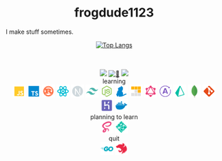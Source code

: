 <h1 align="center">frogdude1123</h1>
I make stuff sometimes.
<div align="center">

[![Top Langs](https://github-readme-stats.vercel.app/api/top-langs/?username=frog1123&layout=compact&bg_color=00000000&border_color=00000000&text_color=fff)](https://github.com/anuraghazra/github-readme-stats)

</div>
<br/>
<br/>
<div align="center">
  <a href="https://www.youtube.com/channel/UCNTeMcd7BDOuNrVf1yRGZlA"><img src="https://img.shields.io/badge/YouTube-red?style=for-the-badge&logo=youtube&logoColor=white"/></a>
  <a href="https://frogdude1123.herokuapp.com/home/"><img src="https://img.shields.io/badge/%F0%9F%8C%B4-website-grey?labelColor=d9ed92&style=for-the-badge" alt="🌴" /></a>
  <a href="https://github.com/antonkomarev/github-profile-views-counter"><img src="https://komarev.com/ghpvc/?username=frog1123&color=grey&style=for-the-badge"></a>
</div>
<div align="center">
  <div align="center">
    learning
  </div>
    <img src="https://raw.githubusercontent.com/frog1123/frog1123/main/icons/javascript.svg" width="30px" height="30px" />
    <img src="https://raw.githubusercontent.com/frog1123/frog1123/main/icons/typescript.svg" width="30px" height="30px" />
    <img src="https://raw.githubusercontent.com/frog1123/frog1123/main/icons/rust.svg" width="30px" height="30px" />
    <img src="https://raw.githubusercontent.com/frog1123/frog1123/main/icons/react.svg" width="30px" height="30px" />
    <img src="https://raw.githubusercontent.com/frog1123/frog1123/main/icons/next.svg" width="30px" height="30px" />
    <img src="https://raw.githubusercontent.com/frog1123/frog1123/main/icons/tailwindcss.svg" width="30px" height="30px" />
    <img src="https://raw.githubusercontent.com/frog1123/frog1123/main/icons/nodejs.svg" width="30px" height="30px" />
    <img src="https://raw.githubusercontent.com/frog1123/frog1123/main/icons/yarn.svg" width="30px" height="30px" />
    <img src="https://raw.githubusercontent.com/frog1123/frog1123/main/icons/pnpm.svg" width="30px" height="30px" />
    <img src="https://raw.githubusercontent.com/frog1123/frog1123/main/icons/graphql.svg" width="30px" height="30px" />
    <img src="https://raw.githubusercontent.com/frog1123/frog1123/main/icons/apollo.svg" width="30px" height="30px" />
    <img src="https://raw.githubusercontent.com/frog1123/frog1123/main/icons/prisma.svg"  width="30px" height="30px" />
    <img src="https://raw.githubusercontent.com/frog1123/frog1123/main/icons/mongodb.png"  width="30px" height="30px" />
    <img src="https://raw.githubusercontent.com/frog1123/frog1123/main/icons/git.svg" width="30px" height="30px" />
    <img src="https://raw.githubusercontent.com/frog1123/frog1123/main/icons/heroku.svg" width="30px" height="30px" />
    <img src="https://raw.githubusercontent.com/frog1123/frog1123/main/icons/docker.svg" width="30px" height="30px" />
</div>
<div align="center">
  <div align="center">
    planning to learn
    <div>
      <img src="https://raw.githubusercontent.com/frog1123/frog1123/main/icons/sass.svg" width="30px" height="30px" />
      <img src="https://raw.githubusercontent.com/frog1123/frog1123/main/icons/netlify.svg" width="30px" height="30px" />
    </div>
  </div>
</div>
<div align="center">
  <div align="center">
    quit
    <div>
      <img src="https://raw.githubusercontent.com/frog1123/frog1123/main/icons/go.svg" width="30px" height="30px" />
      <img src="https://raw.githubusercontent.com/frog1123/frog1123/main/icons/nest.svg" width="30px" height="30px" />
    </div>
  </div>
</div>
